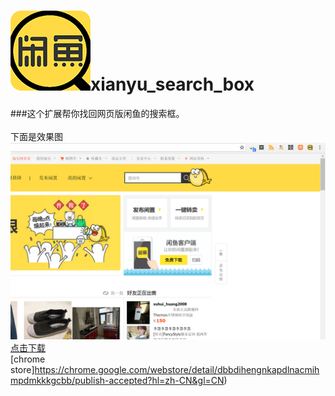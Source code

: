 ![image](./icon.png)xianyu_search_box<br/>
===============================================
###这个扩展帮你找回网页版闲鱼的搜索框。<br/>
<br/>
下面是效果图<br/>
![image](./example_UI.png)
<br/>
[点击下载](./xianyu_search_box.crx)<br/>
[chrome store]https://chrome.google.com/webstore/detail/dbbdihengnkapdlnacmihmpdmkkkgcbb/publish-accepted?hl=zh-CN&gl=CN)

